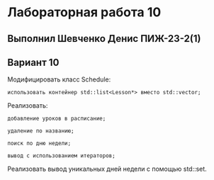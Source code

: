 # Лабораторная работа 10
## Выполнил Шевченко Денис ПИЖ-23-2(1)
## Вариант 10
Модифицировать класс Schedule:

    использовать контейнер std::list<Lesson*> вместо std::vector;

Реализовать:

    добавление уроков в расписание;

    удаление по названию;

    поиск по дню недели;

    вывод с использованием итераторов;

Реализовать вывод уникальных дней недели с помощью std::set.
